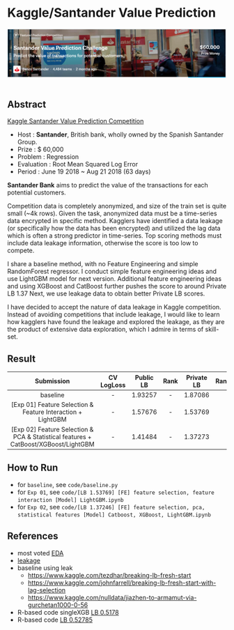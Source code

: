 # Kaggle/Santander Value Prediction

<div align="center">
  <img src="rsc/logo.png"><br><br>
</div>

## Abstract
[Kaggle Santander Value Prediction Competition](https://www.kaggle.com/c/santander-value-prediction-challenge)

- Host : **Santander**, British bank, wholly owned by the Spanish Santander Group.
- Prize : $ 60,000
- Problem : Regression
- Evaluation : Root Mean Squared Log Error
- Period : June 19 2018 ~ Aug 21 2018 (63 days)

**Santander Bank** aims to predict the value of the transactions for each potential customers.

Competition data is completely anonymized, and size of the train set is quite small (~4k rows). Given the task, anonymized data must be a time-series data encrypted in specific method. Kagglers have identified a data leakage (or specifically how the data has been encrypted) and utilized the lag data which is often a strong predictor in time-series. Top scoring methods must include data leakage information, otherwise the score is too low to compete. 

I share a baseline method, with no Feature Engineering and simple RandomForest regressor.
I conduct simple feature engineering ideas and use LightGBM model for next version.
Additional feature engineering ideas and using XGBoost and CatBoost further pushes the score to around Private LB 1.37
Next, we use leakage data to obtain better Private LB scores.

I have decided to accept the nature of data leakage in Kaggle competition. Instead of avoiding competitions that include leakage, I would like to learn how kagglers have found the leakage and explored the leakage, as they are the product of extensive data exploration, which I admire in terms of skill-set.


## Result
| Submission | CV LogLoss | Public LB | Rank | Private LB | Rank |
|:----------:|:----------:|:---------:|:----:|:----------:|:----:|
| baseline | - | 1.93257 | - | 1.87086 | 
| [Exp 01] Feature Selection & Feature Interaction + LightGBM | - | 1.57676 | - | 1.53769 | 
| [Exp 02] Feature Selection & PCA & Statistical features + CatBoost/XGBoost/LightGBM | - | 1.41484 | - | 1.37273

## How to Run

- for `baseline`, see `code/baseline.py`
- for `Exp 01`, see `code/[LB 1.53769] [FE] feature selection, feature interaction [Model] LightGBM.ipynb`
- for `Exp 02`, see `code/[LB 1.37246] [FE] feature selection, pca, statistical features [Model] Catboost, XGBoost, LightGBM.ipynb`

## References
- most voted [EDA](https://www.kaggle.com/headsortails/breaking-bank-santander-eda)
- [leakage](https://www.kaggle.com/johnfarrell/giba-s-property-extended-extended-result)
- baseline using leak
  - https://www.kaggle.com/tezdhar/breaking-lb-fresh-start
  - https://www.kaggle.com/johnfarrell/breaking-lb-fresh-start-with-lag-selection
  - https://www.kaggle.com/nulldata/jiazhen-to-armamut-via-gurchetan1000-0-56
- R-based code singleXGB [LB 0.5178](https://www.kaggle.com/titericz/winner-model-giba-single-xgb-lb0-5178)
- R-based code [LB 0.52785](https://www.kaggle.com/rsakata/21st-place-solution-bug-fixed-private-0-52785)
